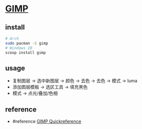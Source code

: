 # [GIMP](https://gimp.org)

## install

```sh
# Arch
sudo pacman -S gimp
# Windows 10
scoop install gimp
```

## usage

- 复制图层 → 选中新图层 → 颜色 → 去色 → 去色 → 模式 → luma
- 添加图层模板 → 选区工具 → 填充黑色
- 模式 → 点光/叠加/色相

## reference

- #reference [GIMP Quickreference](https://docs.gimp.org/quickreference/gimp-keys-en.pdf)
